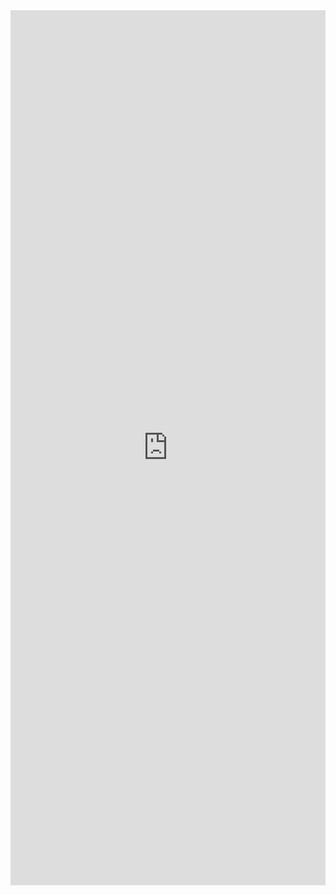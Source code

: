 <iframe src="https://goo.gl/forms/LmTx8rxTCLH95VGO2" width="100%" style="height: 100em; border-width:0px; border-style:none;">